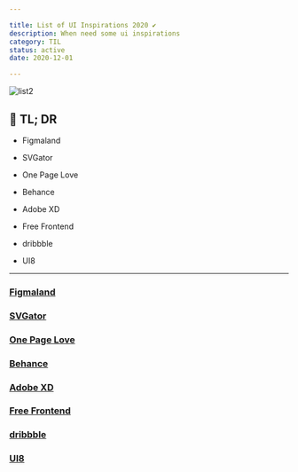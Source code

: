 ```yaml
---

title: List of UI Inspirations 2020 ✔️
description: When need some ui inspirations
category: TIL
status: active
date: 2020-12-01

---
```


![list2](list2.png)

## 🤦 TL; DR

- Figmaland
  
- SVGator
  
- One Page Love
  
- Behance
  
- Adobe XD
  
- Free Frontend
  
- dribbble
  
- UI8

---

### [Figmaland](https://figmaland.com/)

### [SVGator](https://app.svgator.com/auth/register#/)

### [One Page Love](https://onepagelove.com/)

### [Behance](https://www.behance.net/onboarding/adobe)

### [Adobe XD](https://www.adobe.com/kr/products/xd/resources.html)

### [Free Frontend](https://freefrontend.com/)

### [dribbble](https://dribbble.com/)

### [UI8](https://ui8.net/)